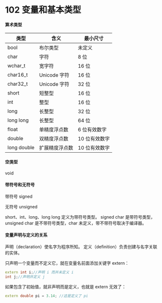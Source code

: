 

# 102 变量和基本类型

#### 算术类型

| 类型          | 含义         | 最小尺寸     |
| ----------- | ---------- | -------- |
| bool        | 布尔类型       | 未定义      |
| char        | 字符         | 8 位      |
| wchar_t     | 宽字符        | 16 位     |
| char16_t    | Unicode 字符 | 16 位     |
| char32_t    | Unicode 字符 | 32 位     |
| short       | 短整型        | 16 位     |
| int         | 整型         | 16 位     |
| long        | 长整型        | 32 位     |
| long long   | 长整型        | 64 位     |
| float       | 单精度浮点数     | 6 位有效数字  |
| double      | 双精度浮点数     | 10 位有效数字 |
| long double | 扩展精度浮点数    | 10 位有效数字 |

#### 空类型

void

#### 带符号和无符号

带符号 signed

无符号 unsigned

short、int、long、long long 定义为带符号类型。
signed char 是带符号类型，unsigned char 是不带符号类型，char 未定义，带不带符号取决于编译器。

#### 变量声明与定义的关系

声明（declaration）使名字为程序所知。
定义（definition）负责创建与名字关联的实体。

只声明一个变量而不定义它，就在变量名前面添加关键字 extern：

```c++
extern int i;//声明 i 而并未定义 i
int j;//声明并定义 j
```

如果包含了初始值，就非声明而是定义，也就是 extern 无效了：

```C++
extern double pi = 3.14; //这是定义了 pi
```
